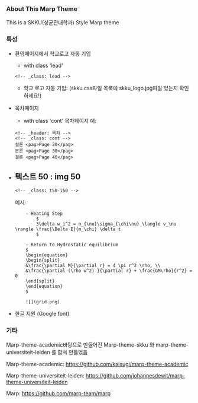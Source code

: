 ### About This Marp Theme

This is a SKKU(성균관대학과) Style Marp theme

### 특성

- 환영페이지에서 학교로고 자동 기입 
    - with class 'lead'

    ```
    <!-- _class: lead -->
    ```
    - 학교 로고 자동 기입: (skku.css파일 목록에 skku_logo.jpg파일 있는지 확인하세요!)

- 목차페이지 
    - with class 'cont'
    목차페이지 예:

    ```
    <!-- _header: 목차 -->
    <!-- _class: cont -->
    설론 <pag>Page 20</pag>
    본론 <pag>Page 30</pag>
    결론 <pag>Page 40</pag>
    ```
- 텍스트 50 : img 50
    - 
    ```
    <!-- _class: t50-i50 -->
    ```
    예시:
    ```
        - Heating Step
            $
            3\delta w_i^2 = n_{\nu}\sigma_{\chi\nu} \langle v_\nu \rangle \frac{\Delta E}{m_\chi} \delta t
            $

        - Return to Hydrostatic equilibrium
        $
        \begin{equation}
        \begin{split}
        &\frac{\partial M}{\partial r} = 4 \pi r^2 \rho, \\
        &\frac{\partial (\rho w^2) }{\partial r} + \frac{GM\rho}{r^2} = 0
        \end{split}
        \end{equation}
        $

        ![](grid.png)
    ```

- 한글 지원 (Google font)

### 기타

Marp-theme-academic바탕으로 만들어진 Marp-theme-skku 와 marp-theme-universiteit-leiden 를 합쳐 만들었음

Marp-theme-academic: https://github.com/kaisugi/marp-theme-academic

Marp-theme-universiteit-leiden: https://github.com/johannesdewit/marp-theme-universiteit-leiden

Marp: https://github.com/marp-team/marp


